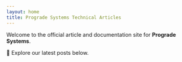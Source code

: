 ```yaml
---
layout: home
title: Prograde Systems Technical Articles
---
```


Welcome to the official article and documentation site for **Prograde Systems**.

🚀 Explore our latest posts below.

